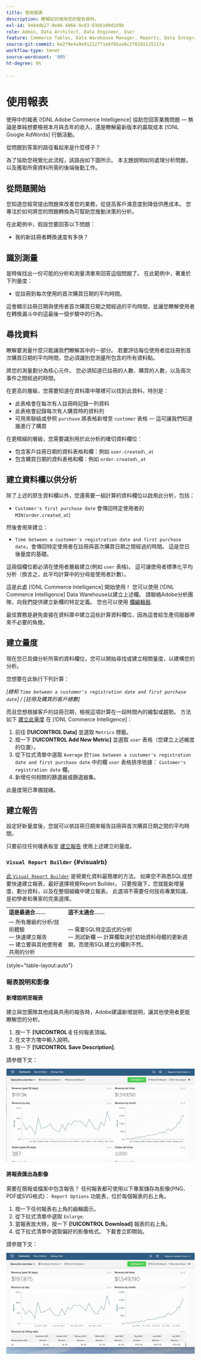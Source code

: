```yaml
---
title: 使用報表
description: 瞭解如何使用您的報告資料。
exl-id: 94d4db27-0e06-4066-9c03-036b109d2d9b
role: Admin, Data Architect, Data Engineer, User
feature: Commerce Tables, Data Warehouse Manager, Reports, Data Integration
source-git-commit: 6e2f9e4a9e91212771e6f6baa8c2f8101125217a
workflow-type: tm+mt
source-wordcount: '985'
ht-degree: 0%

---
```


# 使用報表

使用中的報表 [!DNL Adobe Commerce Intelligence] 協助您回答業務問題 — 無論是單純想要檢視本月與去年的收入，還是瞭解最新版本的贏取成本 [!DNL Google AdWords] 行銷活動。

從問題到答案的路徑看起來是什麼樣子？

為了協助您視覺化此流程，該路由如下圖所示。 本主題說明如何處理分析問題，以及獲取所需資料所需的後端後勤工作。

## 從問題開始

您知道您經常提出問題來改善您的業務，從提高客戶滿意度到降低供應成本。 您專注於如何將您的問題轉換為可幫助您推動決策的分析。

在此範例中，假設您要回答以下問題：

* 我的新註冊者轉換速度有多快？

## 識別測量

是時候找出一份可能的分析和測量清單來回答這個問題了。 在此範例中，著重於下列量度：

* 從註冊到每次使用的首次購買日期的平均時間。

這會顯示註冊日期與使用者首次購買日期之間經過的平均時間，並讓您瞭解使用者在轉換漏斗中的這最後一個步驟中的行為。

## 尋找資料

瞭解要測量什麼只能讓我們瞭解其中的一部分。 若要評估每位使用者從註冊到首次購買日期的平均時間，您必須識別您測量所包含的所有資料點。

將您的測量劃分為核心元件。 您必須知道已註冊的人數、購買的人數，以及兩次事件之間經過的時間。

在更高的層級，您需要知道在資料庫中哪裡可以找到此資料，特別是：

* 此表格會在每次有人註冊時記錄一列資料
* 此表格會記錄每次有人購買時的資料列
* 可用來聯結或參照 `purchase` 將表格新增至 `customer` 表格 — 這可讓我們知道誰進行了購買

在更精細的層級，您需要識別用於此分析的確切資料欄位：

* 包含客戶註冊日期的資料表格和欄：例如 `user.created\_at`
* 包含購買日期的資料表格和欄：例如 `order.created\_at`

## 建立資料欄以供分析

除了上述的原生資料欄以外，您還需要一組計算的資料欄位以啟用此分析，包括：

* `Customer's first purchase date` 會傳回特定使用者的 `MIN(order.created_at`)

然後會用來建立：

* `Time between a customer's registration date and first purchase date`，會傳回特定使用者在註冊與首次購買日期之間經過的時間。 這是您日後量度的基礎。

這兩個欄位都必須在使用者層級建立(例如 `user` 表格)。 這可讓使用者標準化平均分析（換言之，此平均計算中的分母是使用者計數）。

這是此處 [!DNL Commerce Intelligence] 開始使用！ 您可以使用 [!DNL Commerce Intelligence] Data Warehouse以建立上述欄。 請聯絡Adobe分析團隊，向我們提供建立新欄的特定定義。 您也可以使用 [欄編輯器](../../data-analyst/data-warehouse-mgr/creating-calculated-columns.md).

最佳實務是避免直接在資料庫中建立這些計算資料欄位，因為這會給生產伺服器帶來不必要的負擔。

## 建立量度

現在您已具備分析所需的資料欄位，您可以開始尋找或建立相關量度，以建構您的分析。

您想要在此執行下列計算：


_[總和 `Time between a customer's registration date and first purchase date`] / [註冊及購買的客戶總數]_

而且您想根據客戶的註冊日期，檢視這項計算在一段時間內的繪製或趨勢。 方法如下 [建立此量度](../../data-user/reports/ess-manage-data-metrics.md) 在 [!DNL Commerce Intelligence]：

1. 前往 **[!UICONTROL Data]** 並選取 `Metrics` 標籤。
1. 按一下 **[!UICONTROL Add New Metric]** 並選取 `user` 表格（您建立上述維度的位置）。
1. 從下拉式清單中選取 `Average` 於`Time between a customer's registration date and first purchase date` 中的欄 `user` 表格排序依據： `Customer's registration date`  欄。
1. 新增任何相關的篩選器或篩選器集。

此量度現已準備就緒。

## 建立報告

設定好新量度後，您就可以依註冊日期來報告註冊與首次購買日期之間的平均時間。

只要前往任何儀表板並 [建立報告](../../data-user/reports/ess-manage-data-metrics.md) 使用上述建立的量度。

### `Visual Report Builder` {#visualrb}

[此 `Visual Report Builder`](../../data-user/reports/ess-rpt-build-visual.md) 是視覺化資料最簡單的方法。 如果您不熟悉SQL或想要快速建立報表，最好選擇視覺Report Builder。 只要按幾下，您就能新增量度、劃分資料，以及在整個組織中建立報表。 此選項不需要任何技術專業知識，是初學者和專家的完美選擇。

|  |  |
|--- |--- |
| **這是最適合……** | **這不太適合……** |
|  — 所有層級的分析/技術體驗<br> — 快速建立報告<br> — 建立要與其他使用者共用的分析 |  — 需要SQL特定函式的分析<br> — 測試新欄 — 計算欄取決於初始資料母體的更新週期，而使用SQL建立的欄則不然。 |

{style="table-layout:auto"}

### 報表說明和影像

#### 新增說明至報表

建立與您團隊其他成員共用的報告時，Adobe建議新增說明，讓其他使用者更能瞭解您的分析。

1. 按一下 **[!UICONTROL i]** 任何報表頂端。
1. 在文字方塊中輸入說明。
1. 按一下 **[!UICONTROL Save Description]**.

請參閱下文：

![圖表說明](../../assets/Chart_Description.gif)

#### 將報表匯出為影像

需要在簡報或檔案中包含報告？ 任何報表都可使用以下專案儲存為影像(PNG、PDF或SVG格式)： `Report Options` 功能表，位於每個報表的右上角。

1. 按一下任何報表右上角的齒輪圖示。
1. 從下拉式清單中選取 `Enlarge`.
1. 當報表放大時，按一下 **[!UICONTROL Download]** 報表的右上角。
1. 從下拉式清單中選取偏好的影像格式。 下載會立即開始。

請參閱下文：

![](../../assets/exp-rep-as-image.gif)
